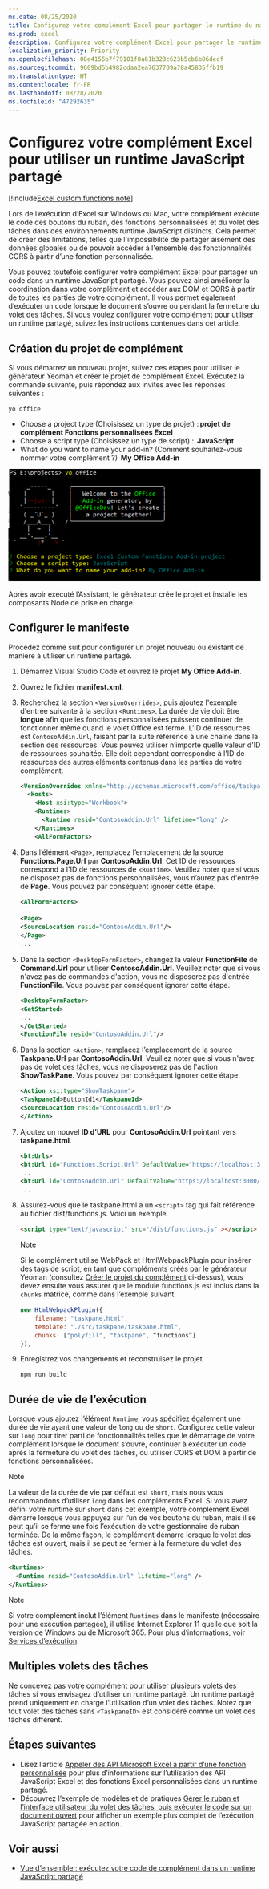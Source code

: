 ```yaml
---
ms.date: 08/25/2020
title: Configurez votre complément Excel pour partager le runtime du navigateur
ms.prod: excel
description: Configurez votre complément Excel pour partager le runtime du navigateur et exécuter le ruban, le volet des tâches et le code de fonction personnalisée dans le même runtime.
localization_priority: Priority
ms.openlocfilehash: 08e4155b7f79101f8a61b323c623b5cb6b86decf
ms.sourcegitcommit: 9609bd5b4982cdaa2ea7637709a78a45835ffb19
ms.translationtype: HT
ms.contentlocale: fr-FR
ms.lasthandoff: 08/28/2020
ms.locfileid: "47292635"
---
```

# <a name="configure-your-excel-add-in-to-use-a-shared-javascript-runtime"></a>Configurez votre complément Excel pour utiliser un runtime JavaScript partagé

[!include[Excel custom functions note](../includes/excel-custom-functions-note.md)]

Lors de l’exécution d’Excel sur Windows ou Mac, votre complément exécute le code des boutons du ruban, des fonctions personnalisées et du volet des tâches dans des environnements runtime JavaScript distincts. Cela permet de créer des limitations, telles que l'impossibilité de partager aisément des données globales ou de pouvoir accéder à l'ensemble des fonctionnalités CORS à partir d’une fonction personnalisée.

Vous pouvez toutefois configurer votre complément Excel pour partager un code dans un runtime JavaScript partagé. Vous pouvez ainsi améliorer la coordination dans votre complément et accéder aux DOM et CORS à partir de toutes les parties de votre complément. Il vous permet également d’exécuter un code lorsque le document s’ouvre ou pendant la fermeture du volet des tâches. Si vous voulez configurer votre complément pour utiliser un runtime partagé, suivez les instructions contenues dans cet article.

## <a name="create-the-add-in-project"></a>Création du projet de complément

Si vous démarrez un nouveau projet, suivez ces étapes pour utiliser le générateur Yeoman et créer le projet de complément Excel. Exécutez la commande suivante, puis répondez aux invites avec les réponses suivantes :

```command line
yo office
```

- Choose a project type (Choisissez un type de projet) : **projet de complément Fonctions personnalisées Excel**
- Choose a script type (Choisissez un type de script) :  **JavaScript**
- What do you want to name your add-in? (Comment souhaitez-vous nommer votre complément ?)  **My Office Add-in**

![Capture d’écran de réponse aux invites à partir d’Office pour créer le projet de complément.](../images/yo-office-excel-project.png)

Après avoir exécuté l’Assistant, le générateur crée le projet et installe les composants Node de prise en charge.

## <a name="configure-the-manifest"></a>Configurer le manifeste

Procédez comme suit pour configurer un projet nouveau ou existant de manière à utiliser un runtime partagé.

1. Démarrez Visual Studio Code et ouvrez le projet **My Office Add-in**.
2. Ouvrez le fichier **manifest.xml**.
3. Recherchez la section `<VersionOverrides>`, puis ajoutez l'exemple d'entrée suivante à la section `<Runtimes>`. La durée de vie doit être **longue** afin que les fonctions personnalisées puissent continuer de fonctionner même quand le volet Office est fermé. L'ID de ressources est `ContosoAddin.Url`, faisant par la suite référence à une chaîne dans la section des ressources. Vous pouvez utiliser n’importe quelle valeur d'ID de ressources souhaitée. Elle doit cependant correspondre à l'ID de ressources des autres éléments contenus dans les parties de votre complément.

   ```xml
   <VersionOverrides xmlns="http://schemas.microsoft.com/office/taskpaneappversionoverrides" xsi:type="VersionOverridesV1_0">
     <Hosts>
       <Host xsi:type="Workbook">
       <Runtimes>
         <Runtime resid="ContosoAddin.Url" lifetime="long" />
       </Runtimes>
       <AllFormFactors>
   ```

4. Dans l’élément `<Page>`, remplacez l’emplacement de la source **Functions.Page.Url** par **ContosoAddin.Url**. Cet ID de ressources correspond à l'ID de ressources de `<Runtime>`. Veuillez noter que si vous ne disposez pas de fonctions personnalisées, vous n’aurez pas d'entrée de **Page**. Vous pouvez par conséquent ignorer cette étape.

   ```xml
   <AllFormFactors>
   ...
   <Page>
   <SourceLocation resid="ContosoAddin.Url"/>
   </Page>
   ...
   ```

5. Dans la section `<DesktopFormFactor>`, changez la valeur **FunctionFile** de **Command.Url** pour utiliser **ContosoAddin.Url**. Veuillez noter que si vous n'avez pas de commandes d'action, vous ne disposerez pas d'entrée **FunctionFile**. Vous pouvez par conséquent ignorer cette étape.

   ```xml
   <DesktopFormFactor>
   <GetStarted>
   ...
   </GetStarted>
   <FunctionFile resid="ContosoAddin.Url"/>
   ```

6. Dans la section `<Action>`, remplacez l’emplacement de la source **Taskpane.Url** par **ContosoAddin.Url**. Veuillez noter que si vous n'avez pas de volet des tâches, vous ne disposerez pas de l'action **ShowTaskPane**. Vous pouvez par conséquent ignorer cette étape.

   ```xml
   <Action xsi:type="ShowTaskpane">
   <TaskpaneId>ButtonId1</TaskpaneId>
   <SourceLocation resid="ContosoAddin.Url"/>
   </Action>
   ```

7. Ajoutez un nouvel **ID d’URL** pour **ContosoAddin.Url** pointant vers **taskpane.html**.

   ```xml
   <bt:Urls>
   <bt:Url id="Functions.Script.Url" DefaultValue="https://localhost:3000/dist/functions.js"/>
   ...
   <bt:Url id="ContosoAddin.Url" DefaultValue="https://localhost:3000/dist/taskpane.html"/>
   ...
   ```

8. Assurez-vous que le taskpane.html a un `<script>` tag qui fait référence au fichier dist/functions.js. Voici un exemple.

   ```html
   <script type="text/javascript" src="/dist/functions.js" ></script>
   ```

   > [!NOTE]
   > Si le complément utilise WebPack et HtmlWebpackPlugin pour insérer des tags de script, en tant que compléments créés par le générateur Yeoman (consultez [Créer le projet du complément](#create-the-add-in-project) ci-dessus), vous devez ensuite vous assurer que le module functions.js est inclus dans la `chunks` matrice, comme dans l’exemple suivant.
   >
   > ```javascript
   > new HtmlWebpackPlugin({
   >     filename: "taskpane.html",
   >     template: "./src/taskpane/taskpane.html",
   >     chunks: ["polyfill", "taskpane", “functions”]
   > }),
   >```

9. Enregistrez vos changements et reconstruisez le projet.

   ```command line
   npm run build
   ```

## <a name="runtime-lifetime"></a>Durée de vie de l’exécution

Lorsque vous ajoutez l’élément `Runtime`, vous spécifiez également une durée de vie ayant une valeur de `long` ou de `short`. Configurez cette valeur sur `long` pour tirer parti de fonctionnalités telles que le démarrage de votre complément lorsque le document s’ouvre, continuer à exécuter un code après la fermeture du volet des tâches, ou utiliser CORS et DOM à partir de fonctions personnalisées.

>[!NOTE]
> La valeur de la durée de vie par défaut est `short`, mais nous vous recommandons d’utiliser `long` dans les compléments Excel. Si vous avez défini votre runtime sur `short` dans cet exemple, votre complément Excel démarre lorsque vous appuyez sur l’un de vos boutons du ruban, mais il se peut qu’il se ferme une fois l’exécution de votre gestionnaire de ruban terminée. De la même façon, le complément démarre lorsque le volet des tâches est ouvert, mais il se peut se fermer à la fermeture du volet des tâches.

```xml
<Runtimes>
  <Runtime resid="ContosoAddin.Url" lifetime="long" />
</Runtimes>
```

>[!NOTE]
> Si votre complément inclut l’élément `Runtimes` dans le manifeste (nécessaire pour une exécution partagée), il utilise Internet Explorer 11 quelle que soit la version de Windows ou de Microsoft 365. Pour plus d’informations, voir [Services d’exécution](../reference/manifest/runtimes.md).

## <a name="multiple-task-panes"></a>Multiples volets des tâches

Ne concevez pas votre complément pour utiliser plusieurs volets des tâches si vous envisagez d’utiliser un runtime partagé. Un runtime partagé prend uniquement en charge l’utilisation d’un volet des tâches. Notez que tout volet des tâches sans `<TaskpaneID>` est considéré comme un volet des tâches différent.

## <a name="next-steps"></a>Étapes suivantes

- Lisez l’article [Appeler des API Microsoft Excel à partir d’une fonction personnalisée](call-excel-apis-from-custom-function.md) pour plus d’informations sur l’utilisation des API JavaScript Excel et des fonctions Excel personnalisées dans un runtime partagé.
- Découvrez l’exemple de modèles et de pratiques [Gérer le ruban et l’interface utilisateur du volet des tâches, puis exécuter le code sur un document ouvert](https://github.com/OfficeDev/PnP-OfficeAddins/tree/master/Samples/excel-shared-runtime-scenario) pour afficher un exemple plus complet de l’exécution JavaScript partagée en action.

## <a name="see-also"></a>Voir aussi

- [Vue d’ensemble : exécutez votre code de complément dans un runtime JavaScript partagé](custom-functions-shared-overview.md)
